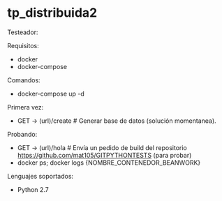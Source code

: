 # tp_distribuida2

Testeador:

Requisitos:

- docker
- docker-compose

Comandos:

- docker-compose up -d

Primera vez:
- GET -> (url)/create # Generar base de datos (solución momentanea).

Probando:
- GET -> (url)/hola # Envía un pedido de build del repositorio https://github.com/mat105/GITPYTHONTESTS (para probar)
- docker ps; docker logs {NOMBRE_CONTENEDOR_BEANWORK}

Lenguajes soportados:
- Python 2.7
